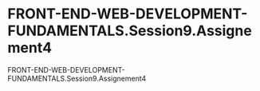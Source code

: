 # FRONT-END-WEB-DEVELOPMENT-FUNDAMENTALS.Session9.Assignement4
FRONT-END-WEB-DEVELOPMENT-FUNDAMENTALS.Session9.Assignement4
